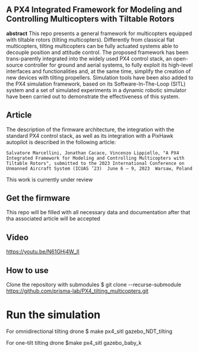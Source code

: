 ## A PX4 Integrated Framework for Modeling and Controlling Multicopters with Tiltable Rotors

__abstract__ This repo presents a general framework for multicopters equipped with tiltable rotors (tilting multicopters). Differently from classical flat multicopters, tilting multicopters can be fully actuated systems able to decouple position and attitude control. The proposed framework has been trans-parently integrated into the widely used PX4 control stack, an open-source controller for ground and aerial systems, to fully exploit its high-level interfaces and functionalities and, at the same time, simplify the creation of new devices with tilting propellers. Simulation tools have been also added to the PX4 simulation framework, based on its Software-In-The-Loop (SITL) system and a set of simulated experiments in a dynamic robotic simulator have been carried out to demonstrate the effectiveness of this system. 

## Article 
The description of the firmware architecture, the integration with the standard PX4 control stack, as well as its integration with a PixHawk autopilot is described in the following article:

``Salvatore Marcellini, Jonathan Cacace, Vincenzo Lippiello, "A PX4 Integrated Framework for Modeling and Controlling Multicopters with Tiltable Rotors", submitted to the 2023 International Conference on Unmanned Aircraft System (ICUAS ’23)  June 6 – 9, 2023  Warsaw, Poland``

This work is currently under review

## Get the firmware 
This repo will be filled with all necessary data and documentation after that tha associated article will be accepted


## Video
https://youtu.be/N61GHj4W_II

## How to use
Clone the repository with submodules
$ git clone --recurse-submodule https://github.com/prisma-lab/PX4_tilting_multicopters.git

# Run the simulation
For omnidirectional tilting drone
$ make px4_sitl gazebo_NDT_tilting

For one-tilt tilting drone
$make px4_sitl gazebo_baby_k

